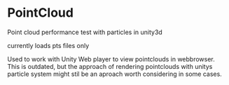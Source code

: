 PointCloud
==========

Point cloud performance test with particles in unity3d

currently loads pts files only

Used to work with Unity Web player to view pointclouds in webbrowser. This is outdated, but the approach of rendering pointclouds with unitys particle system might stil be an aproach worth considering in some cases.

